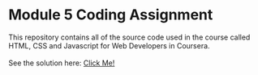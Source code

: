 # Module 5 Coding Assignment
This repository contains all of the source code used in the course called HTML, CSS and Javascript for Web Developers in Coursera.
<br>
<br>See the solution here: [Click Me!](https://katherinecallander.github.io/coursera-test/module5-solution/)
